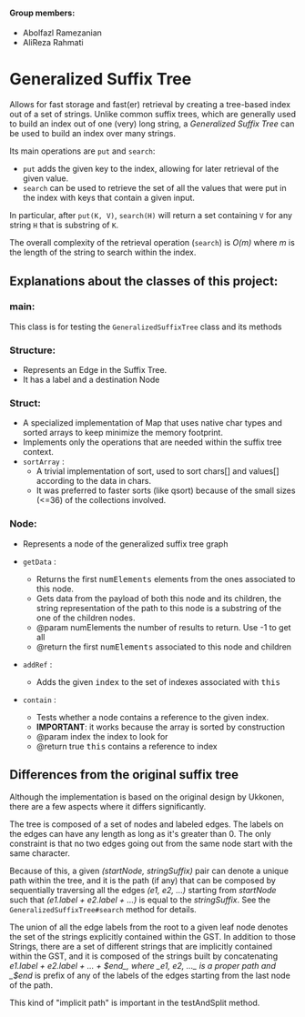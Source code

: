 #### Group members:
* Abolfazl Ramezanian
* AliReza Rahmati
# Generalized Suffix Tree

Allows for fast storage and fast(er) retrieval by creating a tree-based index out of a set of strings.
Unlike common suffix trees, which are generally used to build an index out of one (very) long string, a *Generalized Suffix Tree* can be used to build an index over many strings.

Its main operations are `put` and `search`:

* `put` adds the given key to the index, allowing for later retrieval of the given value.
* `search` can be used to retrieve the set of all the values that were put in the index with keys that contain a given input.

In particular, after `put(K, V)`, `search(H)` will return a set containing `V` for any string `H` that is substring of `K`.

The overall complexity of the retrieval operation (`search`) is *O(m)* where *m* is the length of the string to search within the index.

## Explanations about the classes of this project:
### main:
This class is for testing the `GeneralizedSuffixTree` class and its methods

### Structure:
* Represents an Edge in the Suffix Tree.
* It has a label and a destination Node

### Struct:
* A specialized implementation of Map that uses native char types and sorted arrays to keep minimize the memory footprint.
* Implements only the operations that are needed within the suffix tree context.
* `sortArray` :
  * A trivial implementation of sort, used to sort chars[] and values[] according to the data in chars.
  * It was preferred to faster sorts (like qsort) because of the small sizes (<=36) of the collections involved.

### Node:
* Represents a node of the generalized suffix tree graph
* `getData` :
  * Returns the first <tt>numElements</tt> elements from the ones associated to this node.
  * Gets data from the payload of both this node and its children, the string representation of the path to this node is a substring of the one of the children nodes.
  * @param numElements the number of results to return. Use -1 to get all
  * @return the first <tt>numElements</tt> associated to this node and children
* `addRef` :
  * Adds the given <tt>index</tt> to the set of indexes associated with <tt>this</tt>

* `contain` :
  * Tests whether a node contains a reference to the given index.
  * <b>IMPORTANT</b>: it works because the array is sorted by construction
  * @param index the index to look for
  * @return true <tt>this</tt> contains a reference to index

## Differences from the original suffix tree

Although the implementation is based on the original design by Ukkonen, there are a few aspects where it differs significantly.

The tree is composed of a set of nodes and labeled edges. The labels on the edges can have any length as long as it's greater than 0.
The only constraint is that no two edges going out from the same node start with the same character.

Because of this, a given _(startNode, stringSuffix)_ pair can denote a unique path within the tree, and it is the path (if any) that can be composed by sequentially traversing all the edges _(e1, e2, …)_ starting from _startNode_ such that _(e1.label + e2.label + …)_ is equal to the _stringSuffix_.
See the `GeneralizedSuffixTree#search` method for details.

The union of all the edge labels from the root to a given leaf node denotes the set of the strings explicitly contained within the GST.
In addition to those Strings, there are a set of different strings that are implicitly contained within the GST, and it is composed of the strings built by concatenating _e1.label + e2.label + ... + $end_, where _e1, e2, …_ is a proper path and _$end_ is prefix of any of the labels of the edges starting from the last node of the path.

This kind of "implicit path" is important in the testAndSplit method.


